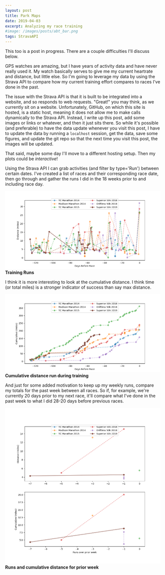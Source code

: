 ```yaml
---
layout: post
title: Park Maps
date: 2019-04-03
excerpt: Analyzing my race training
#image: /images/posts/abt_bar.png
tags: StravaAPI
---
```


This too is a post in progress. There are a couple difficulties I'll discuss below.

GPS watches are amazing, but I have years of activity data and have never really used it. My watch basically serves to give me my current heartrate and distance, but little else.
So I'm going to leverage my data by using the Strava API to compare how my current training effort compares to races I've done in the past.

The issue with the Strava API is that it is built to be integrated into a website, and so responds to web requests. "Great!" you may think, as we currently sit on a website. Unfortunately, GitHub, on which this site is hosted, is a static host, meaning it does not allow me to make calls dynamically to the Strava API. Instead, I write up this post, add some images or links or whatever, and then it just sits there. So while it's possible (and preferable) to have the data update whenever you visit this post, I have to update the data by running a `localhost` session, get the data, save some figures, and update the git repo so that the next time you visit this post, the images will be updated.

That said, maybe some day I'll move to a different hosting setup. Then my plots could be *interactive*!

Using the Strava API I can grab activities (and filter by type='Run') between certain dates. I've created a list of races and their corresponding race date, then go through and gather the runs I did in the 18 weeks prior to and including race day.

![image](/images/posts/rta_dist.png)
**Training Runs**

I think it is more interesting to look at the cumulative distance. I think time (or total miles) is a stronger indicator of success than say max distance.

![image](/images/posts/rta_cum.png)
**Cumulative distance run during training**

And just for some added motivation to keep up my weekly runs, compare my totals for the past week between all races. So if, for example, we're currently 20 days prior to my next race, it'll compare what I've done in the past week to what I did 28-20 days before previous races.

![image](/images/posts/rta_week.png)
**Runs and cumulative distance for prior week**
